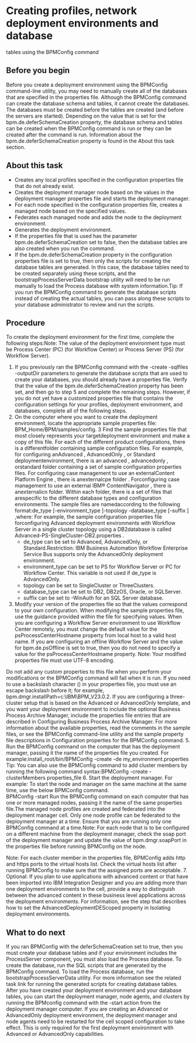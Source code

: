# Creating profiles, network deployment environments and database
tables using the BPMConfig command

## Before you begin

Before you create a deployment environment using the
BPMConfig command-line utility, you may need to manually create all of the
databases that are specified in the properties file. Although the BPMConfig
command can create the database schema and tables, it cannot create the databases. The databases
must be created before the tables are created (and before the servers are started). Depending on the
value that is set for the bpm.de.deferSchemaCreation property, the database
schema and tables can be created when the BPMConfig command is run or they can be
created after the command is run. Information about the
bpm.de.deferSchemaCreation property is found in the About this task
section.

## About this task

- Creates any local profiles specified in the
configuration properties file that do not already exist.
- Creates the deployment manager node based on the values in the
deployment manager properties file and starts the deployment manager.
- For each node specified in the configuration properties file,
creates a managed node based on the specified values.
- Federates each managed node and adds the node to the deployment
environment.
- Generates the deployment environment.
- If the properties file that is used has the parameter bpm.de.deferSchemaCreation set
to false, then the database tables are also created
when you run the command.
- If the bpm.de.deferSchemaCreation property
in the configuration properties file is set to true,
then only the scripts for creating the database tables are generated.
In this case, the database tables need to be created separately using
these scripts, and the bootstrapProcessServerData bootstrap
utility will need to be run manually to load the Process database
with system information.Tip: If you run the BPMConfig command
to generate the database scripts instead of creating the actual tables,
you can pass along these scripts to your database administrator to
review and run the scripts.

## Procedure

To create the deployment environment for the first time,
complete the following steps:Note: The value of the
deployment environment type must be Process Center (PC) (for Workflow Center) or Process Server (PS)
(for Workflow Server).

1. If you previously ran the BPMConfig command
with the -create -sqlfiles -outputDir parameters
to generate the database scripts that are used to create your databases,
you should already have a properties file.
Verify that the value of the bpm.de.deferSchemaCreation property has been
set, and then go to step 5 and complete the
remaining steps.
However, if you do not yet have a
customized properties file that contains the configuration settings
for your profiles, deployment environment, and databases, complete
all of the following steps.
2. On the computer where you want to
create the deployment environment, locate the appropriate sample properties
file: BPM\_Home/BPM/samples/config.
3 Find the sample properties file that most closely represents your targetdeployment environment and make a copy of this file. For each of the different product configurations, there is a differentfolder containing sample configuration files. For example, for configuring anAdvanced , AdvancedOnly , or Standard deploymentenvironment, there is an advanced , advancedonly , orstandard folder containing a set of sample configuration properties files. For configuring case management to use an externalContent Platform Engine , there is anexternalcpe folder . Forconfiguring case management to use an external IBM® ContentNavigator , there is anexternalicn folder. Within each folder, there is a set of files that arespecific to the different database types and configuration environments. The sample files are namedaccording to the following format:de\_type [-environment\_type ]-topology -database\_type [-suffix ] ,where: For example, the sample configuration properties file forconfiguring Advanced deployment environments with Workflow Server in a single cluster topology using a DB2database is called Advanced-PS-SingleCluster-DB2.properties .
    - de\_type can be set to Advanced,
AdvancedOnly, or Standard.Restriction: IBM Business Automation
Workflow Enterprise Service Bus
supports only the AdvancedOnly deployment environment.
    - environment\_type can be set to PS for Workflow Server or PC for Workflow Center. This variable is not used if
de\_type is AdvancedOnly.
    - topology can be set to SingleCluster or
ThreeClusters.
    - database\_type can be set to DB2, DB2zOS,
Oracle, or SQLServer.
    - suffix can be set to -WinAuth for an
SQL Server database.
4. Modify your version
of the properties file so that the values correspond to your own configuration. 
When modifying the sample properties file,
use the guidance provided within the file for specifying values. 
When you are configuring a Workflow Server
environment to use Workflow Center remotely, you must change the default value for the
psProcessCenterHostname property from local host to a valid
host name. If you are configuring an offline Workflow Server and the value for
bpm.de.psOffline is set to true, then you do not need to specify a value for the
psProcessCenterHostname property. Note: Your modified properties file must use
UTF-8 encoding. 

Do not add any custom properties to this
file when you perform your modifications or the BPMConfig command will fail when
it is run.
If you need to use a backslash character (\) in
your properties file, you must use an escape backslash before it; for example,
bpm.dmgr.installPath=c:\\IBM\\BPM\_V23.0.2.
If
you are configuring a three-cluster setup that is based on the Advanced or AdvancedOnly template,
and you want your deployment environment to include the optional Business
Process Archive Manager, include the properties file entries that
are described in Configuring Business Process Archive Manager.
For more information about the available properties,
read the comments in the sample files, or see the BPMConfig command-line utility and the
sample property file descriptions in Configuration properties for the BPMConfig command.
5. Run the BPMConfig command
on the computer that has the deployment manager, passing it the name
of the properties file you created. For
example:install\_root/bin/BPMConfig -create -de my\_environment.properties Tip: You can also use the BPMConfig command
to add cluster members by running the following command syntax:BPMConfig -create -clusterMembers properties\_file
6. Start the deployment manager. For example: To start the node and
manager on the same machine at the same time, use the below BPMConfig command.  
BPMConfig -start <properties file>
Run the BPMConfig command on each computer that has one or more
managed nodes, passing it the name of the same properties file.The managed node
profiles are created and federated into the deployment manager cell. Only one node profile can be
federated to the deployment manager at a time. Ensure that you are running only one
BPMConfig command at a time.Note: For each node that is to be configured on a
different machine from the deployment manager, check the soap port of the deployment manager and
update the value of bpm.dmgr.soapPort in the properties file before running
BPMConfig on the node.

Note: For each cluster member in the properties file,
BPMConfig adds http and https ports to the
virtual hosts list. Check the virtual hosts list after running BPMConfig to make
sure that the assigned ports are acceptable.
7. Optional: If you plan to
use applications with advanced content or that have been imported
into IBM Integration Designer and you are adding more than one deployment
environments to the cell, provide a way to distinguish between the
advanced content in these business level applications across the deployment
environments. For information, see the step that describes
how to set the AdvancedDeploymentDEScoped property
in Isolating deployment environments.

## What to do next

If you ran BPMConfig with the
deferSchemaCreation set to true, then you must create
your database tables and if your environment includes the ProcessServer
component, you must also load the Process database. To create the database, run the SQL scripts that
are generated by the BPMConfig command. To load the Process database, run the
bootstrapProcessServerData utility. For more information see the related task
link for running the generated scripts for creating database tables. After you have created your
deployment environment and your database tables, you can start the deployment manager, node agents,
and clusters by running the BPMconfig command with the
-start action from the deployment manager computer. If you are
creating an Advanced or AdvancedOnly deployment
environment, the deployment manager and node agents need to be restarted for the cell scoped
configuration to take effect. This is only required for the first deployment environment with
Advanced or AdvancedOnly capabilities.